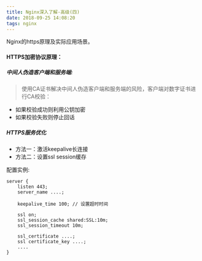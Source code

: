 ```yaml
---
title: Nginx深入了解-高级(四)
date: 2018-09-25 14:08:20
tags: nginx
---
```


Nginx的https原理及实际应用场景。

<!-- more -->

#### HTTPS加密协议原理：

##### 中间人伪造客户端和服务端:

> 使用CA证书解决中间人伪造客户端和服务端的风险，客户端对数字证书进行CA校验：

- 如果校验成功则利用公钥加密
- 如果校验失败则停止回话

##### HTTPS服务优化

- 方法一：激活keepalive长连接
- 方法二：设置ssl session缓存

配置实例:

```nginx
server { 
	listen 443; 
	server_name ....; 

	keepalive_time 100; // 设置超时时间 

	ssl on; 
	ssl_session_cache shared:SSL:10m; 
	ssl_session_timeout 10m; 
	
	ssl_certificate ....; 
	ssl certificate_key ....; 
	.... 
}
```